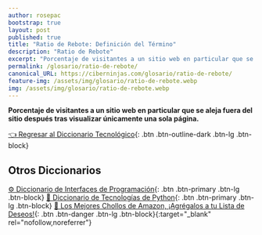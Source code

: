 ```yaml
---
author: rosepac
bootstrap: true
layout: post
published: true
title: "Ratio de Rebote: Definición del Término"
description: "Ratio de Rebote"
excerpt: "Porcentaje de visitantes a un sitio web en particular que se aleja fuera del sitio después tras visualizar únicamente una sola página."
permalink: /glosario/ratio-de-rebote/
canonical_URL: https://ciberninjas.com/glosario/ratio-de-rebote/
feature-img: /assets/img/glosario/ratio-de-rebote.webp
img: /assets/img/glosario/ratio-de-rebote.webp
---
```


**Porcentaje de visitantes a un sitio web en particular que se aleja fuera del sitio después tras visualizar únicamente una sola página.**

[👈 Regresar al Diccionario Tecnológico](/glosario/){: .btn .btn-outline-dark .btn-lg .btn-block}

## Otros Diccionarios

[⚙ Diccionario de Interfaces de Programación](/glosario/completo-interfaces-programacion/){: .btn .btn-primary .btn-lg .btn-block}
[🐍 Diccionario de Tecnologías de Python](/glosario/completo-tecnologias-python/){: .btn .btn-primary .btn-lg .btn-block}
[🛒 Los Mejores Chollos de Amazon, ¡Agrégalos a tu Lista de Deseos!](/amazon/ "Los Mejores Chollos de Amazon, Ofertas Flash, Black Monday y Amazon Prime Day"){: .btn .btn-danger .btn-lg .btn-block}{:target="_blank" rel="nofollow,noreferrer"}
